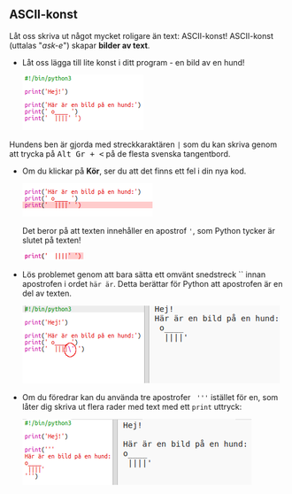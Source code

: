 ## ASCII-konst

Låt oss skriva ut något mycket roligare än text: ASCII-konst! ASCII-konst (uttalas "*ask-e*") skapar **bilder av text**.

+ Låt oss lägga till lite konst i ditt program - en bild av en hund!
    
    ![skärmdump](images/me-dog.png)

Hundens ben är gjorda med streckkaraktären `|` som du kan skriva genom att trycka på <kbd>Alt Gr + <</kbd> på de flesta svenska tangentbord.

+ Om du klickar på **Kör**, ser du att det finns ett fel i din nya kod.
    
    ![skärmdump](images/me-dog-bug.png)
    
    Det beror på att texten innehåller en apostrof `'`, som Python tycker är slutet på texten!
    
    ![skärmdump](images/me-dog-quote.png)

+ Lös problemet genom att bara sätta ett omvänt snedstreck `` innan apostrofen i ordet `här är`. Detta berättar för Python att apostrofen är en del av texten.
    
    ![skärmdump](images/me-dog-bug-fix.png)

+ Om du föredrar kan du använda tre apostrofer ` '''` istället för en, som låter dig skriva ut flera rader med text med ett `print` uttryck:
    
    ![skärmdump](images/me-dog-triple-quote.png)